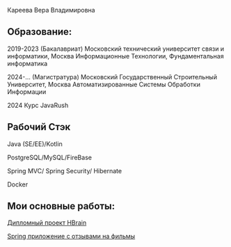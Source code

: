 Кареева Вера Владимировна 
## Образование:

2019-2023 (Бакалавриат)
Московский технический университет связи и информатики, Москва
Информационные Технологии, Фундаментальная информатика

2024-... (Магистратура)
Московский Государственный Строительный Университет, Москва
Автоматизированные Системы Обработки Информации

2024 Курс JavaRush

## Рабочий Стэк
Java (SE/EE)/Kotlin

PostgreSQL/MySQL/FireBase

Spring MVC/ Spring Security/ Hibernate

Docker

## Мои основные работы:
[Дипломный проект HBrain](https://github.com/verrrmoot/hbrain/tree/master)

[Spring приложение с отзывами на фильмы](https://github.com/verrrmoot/CinemaSide)
<!--
**verrrmoot/verrrmoot** is a ✨ _special_ ✨ repository because its `README.md` (this file) appears on your GitHub profile.

Here are some ideas to get you started:

- 🔭 I’m currently working on ...
- 🌱 I’m currently learning ...
- 👯 I’m looking to collaborate on ...
- 🤔 I’m looking for help with ...
- 💬 Ask me about ...
- 📫 How to reach me: ...
- 😄 Pronouns: ...
- ⚡ Fun fact: ...
-->
